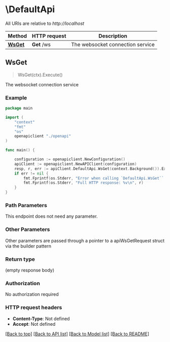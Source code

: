 # \DefaultApi

All URIs are relative to *http://localhost*

Method | HTTP request | Description
------------- | ------------- | -------------
[**WsGet**](DefaultApi.md#WsGet) | **Get** /ws | The websocket connection service



## WsGet

> WsGet(ctx).Execute()

The websocket connection service

### Example

```go
package main

import (
    "context"
    "fmt"
    "os"
    openapiclient "./openapi"
)

func main() {

    configuration := openapiclient.NewConfiguration()
    apiClient := openapiclient.NewAPIClient(configuration)
    resp, r, err := apiClient.DefaultApi.WsGet(context.Background()).Execute()
    if err != nil {
        fmt.Fprintf(os.Stderr, "Error when calling `DefaultApi.WsGet``: %v\n", err)
        fmt.Fprintf(os.Stderr, "Full HTTP response: %v\n", r)
    }
}
```

### Path Parameters

This endpoint does not need any parameter.

### Other Parameters

Other parameters are passed through a pointer to a apiWsGetRequest struct via the builder pattern


### Return type

 (empty response body)

### Authorization

No authorization required

### HTTP request headers

- **Content-Type**: Not defined
- **Accept**: Not defined

[[Back to top]](#) [[Back to API list]](../README.md#documentation-for-api-endpoints)
[[Back to Model list]](../README.md#documentation-for-models)
[[Back to README]](../README.md)

